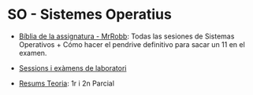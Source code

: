 # SO - Sistemes Operatius

* [Bíblia de la assignatura - MrRobb](https://github.com/MrRobb/SO-FIB): Todas las sesiones de Sistemas Operativos + Cómo hacer el pendrive definitivo para sacar un 11 en el examen. 
* [Sessions i exàmens de laboratori](https://github.com/andyfratello/so)

* [Resums Teoria](https://github.com/hialvaro/SO-FIB): 1r i 2n Parcial
